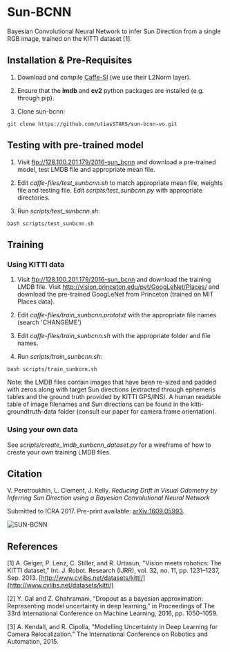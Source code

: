 # Sun-BCNN
Bayesian Convolutional Neural Network to infer Sun Direction from a single RGB image, trained on the KITTI dataset [1].

## Installation & Pre-Requisites

1. Download and compile [Caffe-Sl](https://github.com/wanji/caffe-sl) (we use their L2Norm layer).

2. Ensure that the **lmdb** and **cv2** python packages are installed (e.g. through pip).

3. Clone sun-bcnn:
```
git clone https://github.com/utiasSTARS/sun-bcnn-vo.git
```

## Testing with pre-trained model
1. Visit ftp://128.100.201.179/2016-sun_bcnn and download a pre-trained model, test LMDB file and appropriate mean file.

2. Edit *caffe-files/test_sunbcnn.sh* to match appropriate mean file, weights file and testing file.  Edit *scripts/test_sunbcnn.py* with appropriate directories.

3. Run *scripts/test_sunbcnn.sh*:
```
bash scripts/test_sunbcnn.sh
```

## Training
### Using KITTI data
1. Visit ftp://128.100.201.179/2016-sun_bcnn and download the training LMDB file. Visit http://vision.princeton.edu/pvt/GoogLeNet/Places/ and download the pre-trained GoogLeNet from Princeton (trained on MIT Places data).

2. Edit *caffe-files/train_sunbcnn.prototxt* with the appropriate file names (search 'CHANGEME')

3. Edit *caffe-files/train_sunbcnn.sh* with the appropriate folder and file names.

4. Run *scripts/train_sunbcnn.sh*:
```
bash scripts/train_sunbcnn.sh
```

Note: the LMDB files contain images that have been re-sized and padded with zeros along with target Sun directions (extracted through ephemeris tables and the ground truth provided by KITTI GPS/INS). A human readable table of image filenames and Sun directions can be found in the kitti-groundtruth-data folder (consult our paper for camera frame orientation).

### Using your own data
See *scripts/create_lmdb_sunbcnn_dataset.py* for a wireframe of how to create your own training LMDB files.

##  Citation
V. Peretroukhin, L. Clement, J. Kelly.
*Reducing Drift in Visual Odometry by Inferring Sun Direction using a Bayesian Convolutional Neural Network*

Submitted to ICRA 2017. Pre-print available: [arXiv:1609.05993](http://arxiv.org/abs/1609.05993).

![SUN-BCNN](sun-bcnn.png)

##  References
[1] A. Geiger, P. Lenz, C. Stiller, and R. Urtasun, "Vision meets robotics: The KITTI dataset," Int. J. Robot. Research (IJRR), vol. 32, no. 11, pp. 1231–1237, Sep. 2013. [http://www.cvlibs.net/datasets/kitti/](http://www.cvlibs.net/datasets/kitti/)

[2] Y. Gal and Z. Ghahramani, “Dropout as a bayesian approximation: Representing model uncertainty in deep learning,” in Proceedings of The 33rd International Conference on Machine Learning, 2016, pp. 1050–1059.

[3] A. Kendall, and R. Cipolla, "Modelling Uncertainty in Deep Learning for Camera Relocalization." The International Conference on Robotics and Automation, 2015.
